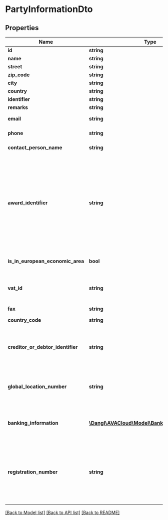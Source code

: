 # PartyInformationDto

## Properties
Name | Type | Description | Notes
------------ | ------------- | ------------- | -------------
**id** | **string** | Elements GUID identifier. | 
**name** | **string** | This party&#39;s name. | [optional] 
**street** | **string** | This party&#39;s street. | [optional] 
**zip_code** | **string** | This party&#39;s ZipCode. | [optional] 
**city** | **string** | This party&#39;s City. | [optional] 
**country** | **string** | This party&#39;s Country. | [optional] 
**identifier** | **string** | This party&#39;s Identifier. | [optional] 
**remarks** | **string** | Remarks for this party. | [optional] 
**email** | **string** | An email address for this party. | [optional] 
**phone** | **string** | A phone number for this party. | [optional] 
**contact_person_name** | **string** | The name of a contact person. | [optional] 
**award_identifier** | **string** | This is an identifier related to this PartyInformation and their internal reference of the tender (or award). This might be used to assign an identifier (German \&quot;Vergabenummer\&quot;) for the current project. This is typically only used in Buyer and Bidder representations and should map to the concept of \&quot;Vergabenummer\&quot; or \&quot;AwardNo\&quot; in GAEB. | [optional] 
**is_in_european_economic_area** | **bool** | This property indicates if the party is registered within the European Economic Area. | 
**vat_id** | **string** | If this is within the European Economic Area (see IsInEuropeanEconomicArea, then as a business entity it likely has an EU VAT Id. | [optional] 
**fax** | **string** | The fax number for this party. | [optional] 
**country_code** | **string** | The two letter ISO country code, e.g. DE for Germany. | [optional] 
**creditor_or_debtor_identifier** | **string** | Depending on which party this class represents, it might have either a &#39;creditor&#39; or &#39;debtor&#39; number. This is often used in internal accounting systems. | [optional] 
**global_location_number** | **string** | The Global Location Number (GLN) is issued by GS1 and is intended to be a unique identifier for the physical address of a party, e.g. a business office. | [optional] 
**banking_information** | [**\Dangl\AVACloud\Model\BankingInformationDto[]**](BankingInformationDto.md) | This list contains information about bank accounts associated with this PartyInformation. It&#39;s typically used for buyers and bidders. | [optional] 
**registration_number** | **string** | This can be used to specify a registration number for this party, e.g. a company registration number. It is usually used in GAEB XML commerce exchanges for bidders to supply their WEEE registration number, which is used to identify them as a registered WEEE company. | [optional] 

[[Back to Model list]](../README.md#documentation-for-models) [[Back to API list]](../README.md#documentation-for-api-endpoints) [[Back to README]](../README.md)


